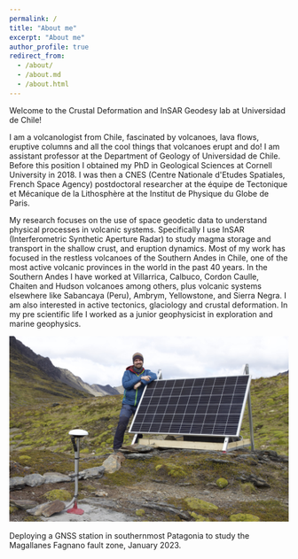 ```yaml
---
permalink: /
title: "About me"
excerpt: "About me"
author_profile: true
redirect_from: 
  - /about/
  - /about.md
  - /about.html
---
```


Welcome to the Crustal Deformation and InSAR Geodesy lab at Universidad de Chile!

I am a volcanologist from Chile, fascinated by volcanoes, lava flows, eruptive columns and all the cool things that volcanoes erupt and do! I am assistant professor at the Department of Geology of Universidad de Chile. Before this position I obtained my PhD in Geological Sciences at Cornell University in 2018. I was then a CNES (Centre Nationale d'Etudes Spatiales, French Space Agency) postdoctoral researcher at the équipe de Tectonique et Mécanique de la Lithosphère at the Institut de Physique du Globe de Paris. 

My research focuses on the use of space geodetic data to understand physical processes in volcanic systems. Specifically I use InSAR (Interferometric Synthetic Aperture Radar) to study magma storage and transport in the shallow crust, and eruption dynamics. Most of my work has focused in the restless volcanoes of the Southern Andes in Chile, one of the most active volcanic provinces in the world in the past 40 years. In the Southern Andes I have worked at Villarrica, Calbuco, Cordon Caulle, Chaiten and Hudson volcanoes among others, plus volcanic systems elsewhere like Sabancaya (Peru), Ambrym, Yellowstone, and Sierra Negra. I am also interested in active tectonics, glaciology and crustal deformation. In my pre scientific life I worked as a junior geophysicist in exploration and marine geophysics.


<img style="float: center;" src="/images/IMG_8404.jpg">

Deploying a GNSS station in southernmost Patagonia to study the Magallanes Fagnano fault zone, January 2023.


